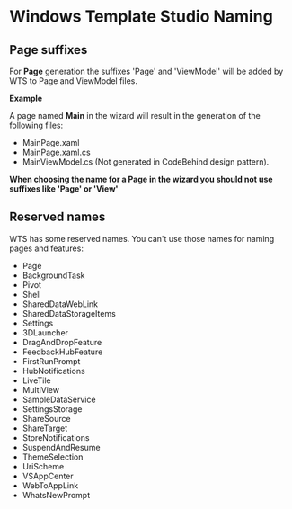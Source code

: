 # Windows Template Studio Naming

## Page suffixes
For **Page** generation the suffixes 'Page' and 'ViewModel' will be added by WTS to Page and ViewModel files.

**Example**

A page named **Main** in the wizard will result in the generation of the following files:
 - MainPage.xaml
 - MainPage.xaml.cs
 - MainViewModel.cs (Not generated in CodeBehind design pattern).

**When choosing the name for a Page in the wizard you should not use suffixes like 'Page' or 'View'**

## Reserved names
WTS has some reserved names. You can't use those names for naming pages and features:
 - Page
 - BackgroundTask
 - Pivot
 - Shell
 - SharedDataWebLink
 - SharedDataStorageItems
 - Settings
 - 3DLauncher
 - DragAndDropFeature
 - FeedbackHubFeature
 - FirstRunPrompt
 - HubNotifications
 - LiveTile
 - MultiView
 - SampleDataService
 - SettingsStorage
 - ShareSource
 - ShareTarget
 - StoreNotifications
 - SuspendAndResume
 - ThemeSelection
 - UriScheme
 - VSAppCenter
 - WebToAppLink
 - WhatsNewPrompt